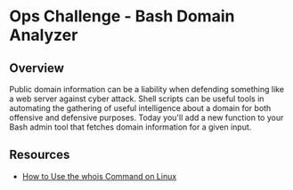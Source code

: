 # Ops Challenge - Bash Domain Analyzer

## Overview

Public domain information can be a liability when defending something like a web server against cyber attack. Shell scripts can be useful tools in automating the gathering of useful intelligence about a domain for both offensive and defensive purposes. Today you'll add a new function to your Bash admin tool that fetches domain information for a given input.

## Resources

- [How to Use the whois Command on Linux](https://www.howtogeek.com/680086/how-to-use-the-whois-command-on-linux/)


